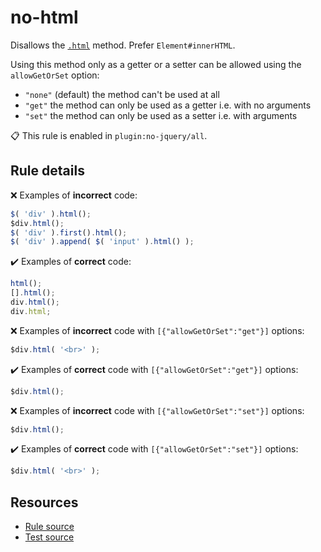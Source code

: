 [//]: # (This file is generated by eslint-docgen. Do not edit it directly.)

# no-html

Disallows the [`.html`](https://api.jquery.com/html/) method. Prefer `Element#innerHTML`.

Using this method only as a getter or a setter can be allowed using the `allowGetOrSet` option:
* `"none"` (default) the method can't be used at all
* `"get"` the method can only be used as a getter i.e. with no arguments
* `"set"` the method can only be used as a setter i.e. with arguments

📋 This rule is enabled in `plugin:no-jquery/all`.

## Rule details

❌ Examples of **incorrect** code:
```js
$( 'div' ).html();
$div.html();
$( 'div' ).first().html();
$( 'div' ).append( $( 'input' ).html() );
```

✔️ Examples of **correct** code:
```js
html();
[].html();
div.html();
div.html;
```

❌ Examples of **incorrect** code with `[{"allowGetOrSet":"get"}]` options:
```js
$div.html( '<br>' );
```

✔️ Examples of **correct** code with `[{"allowGetOrSet":"get"}]` options:
```js
$div.html();
```

❌ Examples of **incorrect** code with `[{"allowGetOrSet":"set"}]` options:
```js
$div.html();
```

✔️ Examples of **correct** code with `[{"allowGetOrSet":"set"}]` options:
```js
$div.html( '<br>' );
```

## Resources

* [Rule source](/src/rules/no-html.js)
* [Test source](/tests/rules/no-html.js)
